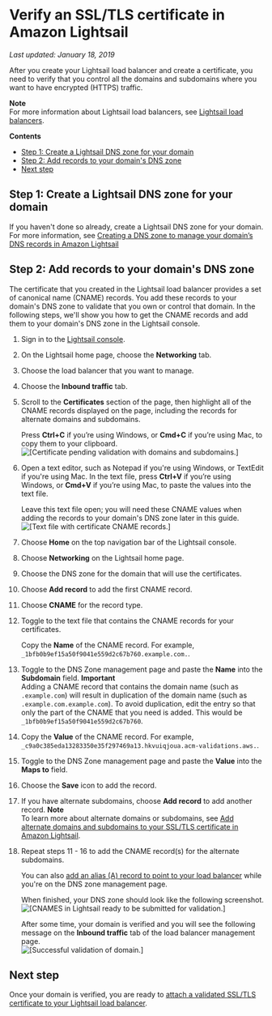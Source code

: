 # Verify an SSL/TLS certificate in Amazon Lightsail<a name="verify-tls-ssl-certificate-using-dns-cname-https"></a>

*Last updated: January 18, 2019*

After you create your Lightsail load balancer and create a certificate, you need to verify that you control all the domains and subdomains where you want to have encrypted \(HTTPS\) traffic\.

**Note**  
For more information about Lightsail load balancers, see [Lightsail load balancers](understanding-lightsail-load-balancers.md)\.

**Contents**
+ [Step 1: Create a Lightsail DNS zone for your domain](#verify-ssl-tls-create-dns-zone)
+ [Step 2: Add records to your domain's DNS zone](#verify-ssl-tls-create-dns-records)
+ [Next step](#verify-ssl-tls-next-step)

## Step 1: Create a Lightsail DNS zone for your domain<a name="verify-ssl-tls-create-dns-zone"></a>

If you haven't done so already, create a Lightsail DNS zone for your domain\. For more information, see [Creating a DNS zone to manage your domain’s DNS records in Amazon Lightsail](lightsail-how-to-create-dns-entry.md) 

## Step 2: Add records to your domain's DNS zone<a name="verify-ssl-tls-create-dns-records"></a>

The certificate that you created in the Lightsail load balancer provides a set of canonical name \(CNAME\) records\. You add these records to your domain's DNS zone to validate that you own or control that domain\. In the following steps, we'll show you how to get the CNAME records and add them to your domain's DNS zone in the Lightsail console\.

1. Sign in to the [Lightsail console](https://lightsail.aws.amazon.com/)\.

1. On the Lightsail home page, choose the **Networking** tab\.

1. Choose the load balancer that you want to manage\.

1. Choose the **Inbound traffic** tab\.

1. Scroll to the **Certificates** section of the page, then highlight all of the CNAME records displayed on the page, including the records for alternate domains and subdomains\.

   Press **Ctrl\+C** if you’re using Windows, or **Cmd\+C** if you’re using Mac, to copy them to your clipboard\.  
![\[Certificate pending validation with domains and subdomains.\]](https://d9yljz1nd5001.cloudfront.net/en_us/a825044edce3b3cf14c8cdbea7367d2e/images/example.certificate-validation-with-subdomains.png)

1. Open a text editor, such as Notepad if you're using Windows, or TextEdit if you're using Mac\. In the text file, press **Ctrl\+V** if you’re using Windows, or **Cmd\+V** if you’re using Mac, to paste the values into the text file\.

   Leave this text file open; you will need these CNAME values when adding the records to your domain's DNS zone later in this guide\.  
![\[Text file with certificate CNAME records.\]](https://d9yljz1nd5001.cloudfront.net/en_us/a825044edce3b3cf14c8cdbea7367d2e/images/amazon-lightsail-ssl-tls-cname-records-text-file.png)

1. Choose **Home** on the top navigation bar of the Lightsail console\.

1. Choose **Networking** on the Lightsail home page\.

1. Choose the DNS zone for the domain that will use the certificates\.

1. Choose **Add record** to add the first CNAME record\.

1. Choose **CNAME** for the record type\.

1. Toggle to the text file that contains the CNAME records for your certificates\.

   Copy the **Name** of the CNAME record\. For example, `_1bfb0b9ef15a50f9041e559d2c67b760.example.com.`\.

1. Toggle to the DNS Zone management page and paste the **Name** into the **Subdomain** field\.
**Important**  
Adding a CNAME record that contains the domain name \(such as `.example.com`\) will result in duplication of the domain name \(such as `.example.com.example.com`\)\. To avoid duplication, edit the entry so that only the part of the CNAME that you need is added\. This would be `_1bfb0b9ef15a50f9041e559d2c67b760`\.

1. Copy the **Value** of the CNAME record\. For example, `_c9a0c385eda13283350e35f297469a13.hkvuiqjoua.acm-validations.aws.`\.

1. Toggle to the DNS Zone management page and paste the **Value** into the **Maps to** field\.

1. Choose the **Save** icon to add the record\.

1. If you have alternate subdomains, choose **Add record** to add another record\.
**Note**  
 To learn more about alternate domains or subdomains, see [Add alternate domains and subdomains to your SSL/TLS certificate in Amazon Lightsail](add-alternate-domain-names-to-tls-ssl-certificate-https.md)\.

1. Repeat steps 11 \- 16 to add the CNAME record\(s\) for the alternate subdomains\.

   You can also [add an alias \(A\) record to point to your load balancer](add-alias-record-for-lightsail-load-balancer.md) while you're on the DNS zone management page\.

   When finished, your DNS zone should look like the following screenshot\.  
![\[CNAMES in Lightsail ready to be submitted for validation.\]](https://d9yljz1nd5001.cloudfront.net/en_us/a825044edce3b3cf14c8cdbea7367d2e/images/dns-validation-cname-with-alternate-names.png)

   After some time, your domain is verified and you will see the following message on the **Inbound traffic** tab of the load balancer management page\.  
![\[Successful validation of domain.\]](https://d9yljz1nd5001.cloudfront.net/en_us/a825044edce3b3cf14c8cdbea7367d2e/images/example-com-verified-and-ready-to-use.png)

## Next step<a name="verify-ssl-tls-next-step"></a>

Once your domain is verified, you are ready to [attach a validated SSL/TLS certificate to your Lightsail load balancer](attach-validated-certificate-to-load-balancer.md)\.